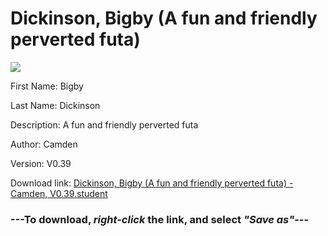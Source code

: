 # Dickinson, Bigby (A fun and friendly perverted futa)

<img src = "https://raw.githubusercontent.com/Arbiter1223/Daigaku-Gurashi-Custom-Students/master/Students/Files/Dickinson%2C%20Bigby%20(A%20fun%20and%20friendly%20perverted%20futa).png">

First Name: Bigby

Last Name: Dickinson

Description: A fun and friendly perverted futa

Author: Camden

Version: V0.39

Download link: <a href="https://raw.githubusercontent.com/Arbiter1223/Daigaku-Gurashi-Custom-Students/master/Students/Files/Dickinson%2C%20Bigby%20(A%20fun%20and%20friendly%20perverted%20futa)%20-%20Camden%2C%20V0.39.student">Dickinson, Bigby (A fun and friendly perverted futa) - Camden, V0.39.student</a>

### ---**To download, _right-click_ the link, and select _"Save as"_**---
